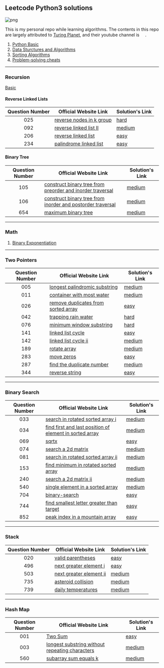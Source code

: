 ## Leetcode Python3 solutions

![png](https://img.shields.io/badge/language-Python%203-brightgreen.svg)

This is my personal repo while learning algorithms. The contents in this repo are largely attributed to [Turing Planet](https://turingplanet.org/), and their youtube channel is [<img src="https://yt3.ggpht.com/ytc/AAUvwnhzp5Oo4li1An6Xh82AL3j2DKpU2FnkcmG0Rq2lJw=s0" width = 15>](https://www.youtube.com/channel/UCaShCEomtBrCb-B0NRrGqzg).

1. [Python Basic](https://github.com/MatNoble/leetcode/issues/1)
2. [Data Sturctures and Algorithms](https://github.com/MatNoble/leetcode/issues/2)
3. [Sorting Algorithms](https://colab.research.google.com/drive/17JVPeq6Quhgsq_Rd8X7pF643Yoh8stV6?usp=sharing)
4. [Problem-solving cheats](https://github.com/MatNoble/leetcode/issues/3)

---

### Recursion

[Basic](https://github.com/MatNoble/leetcode/blob/main/Data%20Structures%20and%20Algorithms/recursion.py)

#### Reverse Linked Lists

| Question Number| Official Website Link | Solution's Link |
|:-:|-|-|
| 025 | [reverse nodes in k group](https://leetcode-cn.com/problems/reverse-nodes-in-k-group/) |  [hard](https://github.com/MatNoble/leetcode/blob/main/Data%20Structures%20and%20Algorithms/reverse-linked-list.py) |
| 092 | [reverse linked list II](https://leetcode-cn.com/problems/reverse-linked-list-ii/) |  [medium](https://github.com/MatNoble/leetcode/blob/main/Data%20Structures%20and%20Algorithms/reverse-linked-list.py) |
|206| [reverse linked list](https://leetcode-cn.com/problems/reverse-linked-list/) | [easy](https://github.com/MatNoble/leetcode/blob/main/Data%20Structures%20and%20Algorithms/reverse-linked-list.py) |
|234|[palindrome linked list](https://leetcode-cn.com/problems/palindrome-linked-list/)|[easy](https://github.com/MatNoble/leetcode/blob/main/Data%20Structures%20and%20Algorithms/palindrome_linked_list.py)|

#### Binary Tree
| Question Number| Official Website Link | Solution's Link |
|:-:|-|-|
|105| [construct binary tree from preorder and inorder traversal](https://leetcode-cn.com/problems/construct-binary-tree-from-preorder-and-inorder-traversal/) | [medium](https://github.com/MatNoble/leetcode/blob/main/105.py) |
|106|[construct binary tree from inorder and postorder traversal](https://leetcode-cn.com/problems/construct-binary-tree-from-inorder-and-postorder-traversal/) | [medium](https://github.com/MatNoble/leetcode/blob/main/106.py) |
|654| [maximum binary tree](https://leetcode-cn.com/problems/maximum-binary-tree/) | [medium](https://github.com/MatNoble/leetcode/blob/main/654.py) |

--- 

### Math

1. [Binary Exponentiation](https://github.com/MatNoble/leetcode/blob/main/050.py)

---

### Two Pointers

| Question Number| Official Website Link | Solution's Link |
|:-:|-|-|
|005| [longest palindromic substring](https://leetcode-cn.com/problems/longest-palindromic-substring/) | [medium](https://github.com/MatNoble/leetcode/blob/main/005.py) |
|011| [container with most water](https://leetcode-cn.com/problems/container-with-most-water/) | [medium](https://github.com/MatNoble/leetcode/blob/main/011.py) |
| 026 | [remove duplicates from sorted array](https://leetcode-cn.com/problems/remove-duplicates-from-sorted-array/) |  [easy](https://github.com/MatNoble/leetcode/blob/main/026.py) |
| 042 | [trapping rain water](https://leetcode-cn.com/problems/trapping-rain-water/) |  [hard](https://github.com/MatNoble/leetcode/blob/main/042.py) |
|076|[minimum window substring](https://leetcode-cn.com/problems/minimum-window-substring/)|[hard](https://github.com/MatNoble/leetcode/blob/main/076.py)|
| 141 | [linked list cycle](https://leetcode-cn.com/problems/linked-list-cycle/) |  [easy](https://github.com/MatNoble/leetcode/blob/main/141.py) |
| 142 | [linked list cycle ii](https://leetcode-cn.com/problems/linked-list-cycle-ii/) |  [medium](https://github.com/MatNoble/leetcode/blob/main/142.py) |
|189|[rotate array](https://leetcode-cn.com/problems/rotate-array/)| [medium](https://github.com/MatNoble/leetcode/blob/main/026.py)|
| 283 | [move zeros](https://leetcode-cn.com/problems/move-zeroes/) | [easy](https://github.com/MatNoble/leetcode/blob/main/283.py)|
| 287 | [find the duplicate number](https://leetcode-cn.com/problems/find-the-duplicate-number/) | [medium](https://github.com/MatNoble/leetcode/blob/main/287.py)|
| 344 | [reverse string](https://leetcode-cn.com/problems/reverse-string/) | [easy](https://github.com/MatNoble/leetcode/blob/main/344.py) |

---

### Binary Search

| Question Number| Official Website Link | Solution's Link |
|:-:|-|-|
|033|[search in rotated sorted array i](https://leetcode-cn.com/problems/search-in-rotated-sorted-array-i/)|[medium](https://github.com/MatNoble/leetcode/blob/main/033.py)|
|034|[find first and last position of element in sorted array](https://leetcode-cn.com/problems/find-first-and-last-position-of-element-in-sorted-array/)|[medium](https://github.com/MatNoble/leetcode/blob/main/034.py)|
|069|[sqrtx](https://leetcode-cn.com/problems/sqrtx/)|[easy](https://github.com/MatNoble/leetcode/blob/main/069.py)|
|074|[search a 2d matrix](https://leetcode-cn.com/problems/search-a-2d-matrix/)|[medium](https://github.com/MatNoble/leetcode/blob/main/074.py)|
|081|[search in rotated sorted array ii](https://leetcode-cn.com/problems/search-in-rotated-sorted-array-ii/)|[medium](https://github.com/MatNoble/leetcode/blob/main/081.py)|
|153|[find minimum in rotated sorted array](https://leetcode-cn.com/problems/find-minimum-in-rotated-sorted-array/)|[medium](https://github.com/MatNoble/leetcode/blob/main/153.py)|
|240|[search a 2d matrix ii](https://leetcode-cn.com/problems/search-a-2d-matrix-ii/)|[medium](https://github.com/MatNoble/leetcode/blob/main/240.py)|
|540|[single element in a sorted array](https://leetcode-cn.com/problems/single-element-in-a-sorted-array/)|[medium](https://github.com/MatNoble/leetcode/blob/main/540.py)|
|704|[binary-search](https://leetcode-cn.com/problems/binary-search/)|[easy](https://github.com/MatNoble/leetcode/blob/main/704.py)|
|744|[find smallest letter greater than target](https://leetcode-cn.com/problems/find-smallest-letter-greater-than-target/submissions/)|[easy](https://github.com/MatNoble/leetcode/blob/main/744.py)|
|852|[peak index in a mountain array](https://leetcode-cn.com/problems/peak-index-in-a-mountain-array/)|[easy](https://github.com/MatNoble/leetcode/blob/main/852.py)|

---

### Stack

| Question Number| Official Website Link | Solution's Link |
|:-:|-|-|
|020|[valid parentheses](https://leetcode-cn.com/problems/valid-parentheses/)|[easy](https://github.com/MatNoble/leetcode/blob/main/020.py)|
|496|[next greater element i](https://leetcode-cn.com/problems/next-greater-element-i/)|[easy](https://github.com/MatNoble/leetcode/blob/main/496.py)|
|503|[next greater element ii](https://leetcode-cn.com/problems/next-greater-element-ii/)|[medium](https://github.com/MatNoble/leetcode/blob/main/503.py)|
|735|[asteroid collision](https://leetcode-cn.com/problems/asteroid-collision/)|[medium](https://github.com/MatNoble/leetcode/blob/main/735.py)|
|739|[daily temperatures](https://leetcode-cn.com/problems/daily-temperatures/)|[medium](https://github.com/MatNoble/leetcode/blob/main/739.py)|

---

### Hash Map

| Question Number| Official Website Link | Solution's Link |
|:-:|-|-|
|001|[Two Sum](https://leetcode-cn.com/problems/two-sum/)|[easy](https://github.com/MatNoble/leetcode/blob/main/001.py)|
|003|[longest substring without repeating characters](https://leetcode-cn.com/problems/longest-substring-without-repeating-characters/)|[medium](https://github.com/MatNoble/leetcode/blob/main/003.py)|
|560|[subarray sum equals k](https://leetcode-cn.com/problems/subarray-sum-equals-k/)|[medium](https://github.com/MatNoble/leetcode/blob/main/560.py)|